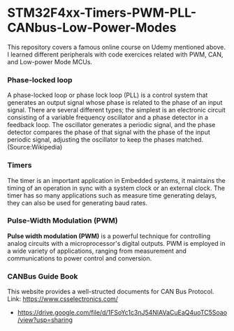# STM32F4xx-Timers-PWM-PLL-CANbus-Low-Power-Modes
This repository covers a famous online course on Udemy mentioned above. I learned different peripherals with code exercices related with PWM, CAN, and Low-power Mode MCUs.
### Phase-locked loop
A phase-locked loop or phase lock loop (PLL) is a control system that generates an output signal whose phase is related to the phase of an input signal. 
There are several different types; the simplest is an electronic circuit consisting of a variable frequency oscillator and a phase detector in a feedback loop. 
The oscillator generates a periodic signal, and the phase detector compares the phase of that signal with the phase of the input periodic signal, 
adjusting the oscillator to keep the phases matched. (Source:Wikipedia)

### Timers
The timer is an important application in Embedded systems, it maintains the timing of an operation in sync with a system clock or an external clock. 
The timer has so many applications such as measure time generating delays, they can also be used for generating baud rates.

### Pulse-Width Modulation (PWM)
**Pulse width modulation (PWM)** is a powerful technique for controlling analog circuits with a microprocessor's digital outputs. 
PWM is employed in a wide variety of applications, ranging from measurement and communications to power control and conversion.

### CANBus Guide Book
This website provides a well-structed documents for CAN Bus Protocol. Link: https://www.csselectronics.com/
- https://drive.google.com/file/d/1FSoYc1c3nJ54NlAVaCuEaQ4uoTC5Soao/view?usp=sharing

